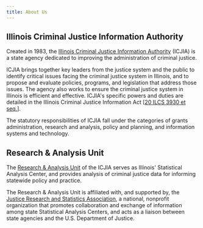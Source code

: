 ```yaml
---
title: About Us
---
```


## Illinois Criminal Justice Information Authority

Created in 1983, the [Illinois Criminal Justice Information Authority](http://www.icjia.state.il.us) (ICJIA) is a state agency dedicated to improving the administration of criminal justice.

ICJIA brings together key leaders from the justice system and the public to identify critical issues facing the criminal justice system in Illinois, and to propose and evaluate policies, programs, and legislation that address those issues. The agency also works to ensure the criminal justice system in Illinois is efficient and effective. ICJIA's specific powers and duties are detailed in the Illinois Criminal Justice Information Act [[20 ILCS 3930 et seq.](https://www.ilga.gov/legislation/ilcs/ilcs3.asp?ActID=397&ChapterID=5)].

The statutory responsibilities of ICJIA fall under the categories of grants administration, research and analysis, policy and planning, and information systems and technology.

## Research & Analysis Unit

The [Research & Analysis Unit](http://www.icjia.state.il.us/research/overview) of the ICJIA serves as Illinois' Statistical Analysis Center, and provides analysis of criminal justice data for informing statewide policy and practice.

The Research & Analysis Unit is affiliated with, and supported by, the [Justice Research and Statistics Association](https://www.jrsa.org), a national, nonprofit organization that promotes collaboration and exchange of information among state Statistical Analysis Centers, and acts as a liaison between state agencies and the U.S. Department of Justice.

